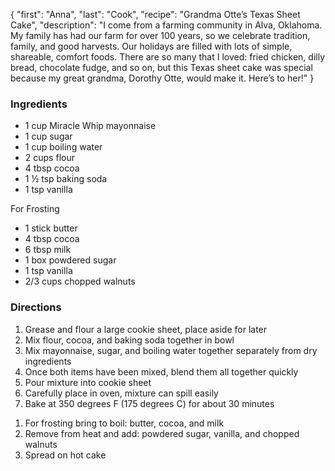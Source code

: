 {
    "first": "Anna",
    "last": "Cook",
    "recipe": "Grandma Otte’s Texas Sheet Cake",
    "description": "I come from a farming community in Alva, Oklahoma. My family has had our farm for over 100 years, so we celebrate tradition, family, and good harvests. Our holidays are filled with lots of simple, shareable, comfort foods. There are so many that I loved: fried chicken, dilly bread, chocolate fudge, and so on, but this Texas sheet cake was special because my great grandma, Dorothy Otte, would make it. Here’s to her!"
}

<div class="ingredients">
        <h3>Ingredients</h3>
        <ul>
<li>1 cup Miracle Whip mayonnaise</li>
<li>1 cup sugar</li>
<li>1 cup boiling water</li>
<li>2 cups flour</li>
<li>4 tbsp cocoa</li>
<li>1 ½ tsp baking soda</li>
<li>1 tsp vanilla</li>
</ul>
<p>For Frosting</p>
<ul>
<li>1 stick butter</li>
<li>4 tbsp cocoa</li>
<li>6 tbsp milk</li>
<li>1 box powdered sugar</li>
<li>1 tsp vanilla</li>
<li>2/3 cups chopped walnuts</li>
        </ul>
      </div>
      <div class="directions">
        <h3>Directions</h3>
        <ol>
<li>Grease and flour a large cookie sheet, place aside for later</li>
<li>Mix flour, cocoa, and baking soda together in bowl</li>
<li>Mix mayonnaise, sugar, and boiling water together separately from dry ingredients</li>
<li>Once both items have been mixed, blend them all together quickly </li>
<li>Pour mixture into cookie sheet</li>
<li>Carefully place in oven, mixture can spill easily</li>
<li>Bake at 350 degrees F (175 degrees C)  for about 30 minutes</li>
</ol>
<ol>
<li>For frosting bring to boil: butter, cocoa, and milk</li>
<li>Remove from heat and add: powdered sugar, vanilla, and chopped walnuts</li>
<li>Spread on hot cake</li>
        </ol>
      </div>

